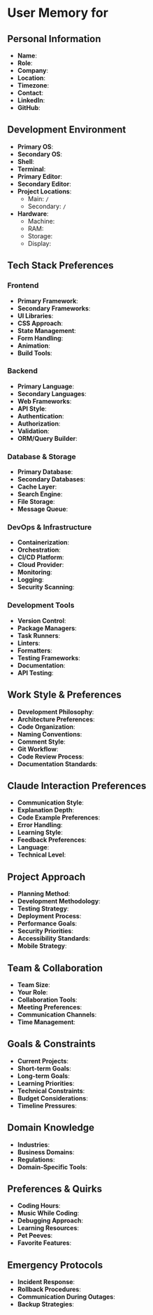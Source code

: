 # User Memory for 

## Personal Information
- **Name**: 
- **Role**: 
- **Company**: 
- **Location**: 
- **Timezone**: 
- **Contact**: 
- **LinkedIn**: 
- **GitHub**: 

## Development Environment
- **Primary OS**: 
- **Secondary OS**: 
- **Shell**: 
- **Terminal**: 
- **Primary Editor**: 
- **Secondary Editor**: 
- **Project Locations**: 
  - Main: `/`
  - Secondary: `/`
- **Hardware**:
  - Machine: 
  - RAM: 
  - Storage: 
  - Display: 

## Tech Stack Preferences
### Frontend
- **Primary Framework**: 
- **Secondary Frameworks**: 
- **UI Libraries**: 
- **CSS Approach**: 
- **State Management**: 
- **Form Handling**: 
- **Animation**: 
- **Build Tools**: 

### Backend
- **Primary Language**: 
- **Secondary Languages**: 
- **Web Frameworks**: 
- **API Style**: 
- **Authentication**: 
- **Authorization**: 
- **Validation**: 
- **ORM/Query Builder**: 

### Database & Storage
- **Primary Database**: 
- **Secondary Databases**: 
- **Cache Layer**: 
- **Search Engine**: 
- **File Storage**: 
- **Message Queue**: 

### DevOps & Infrastructure
- **Containerization**: 
- **Orchestration**: 
- **CI/CD Platform**: 
- **Cloud Provider**: 
- **Monitoring**: 
- **Logging**: 
- **Security Scanning**: 

### Development Tools
- **Version Control**: 
- **Package Managers**: 
- **Task Runners**: 
- **Linters**: 
- **Formatters**: 
- **Testing Frameworks**: 
- **Documentation**: 
- **API Testing**: 

## Work Style & Preferences
- **Development Philosophy**: 
- **Architecture Preferences**: 
- **Code Organization**: 
- **Naming Conventions**: 
- **Comment Style**: 
- **Git Workflow**: 
- **Code Review Process**: 
- **Documentation Standards**: 

## Claude Interaction Preferences
- **Communication Style**: 
- **Explanation Depth**: 
- **Code Example Preferences**: 
- **Error Handling**: 
- **Learning Style**: 
- **Feedback Preferences**: 
- **Language**: 
- **Technical Level**: 

## Project Approach
- **Planning Method**: 
- **Development Methodology**: 
- **Testing Strategy**: 
- **Deployment Process**: 
- **Performance Goals**: 
- **Security Priorities**: 
- **Accessibility Standards**: 
- **Mobile Strategy**: 

## Team & Collaboration
- **Team Size**: 
- **Your Role**: 
- **Collaboration Tools**: 
- **Meeting Preferences**: 
- **Communication Channels**: 
- **Time Management**: 

## Goals & Constraints
- **Current Projects**: 
- **Short-term Goals**: 
- **Long-term Goals**: 
- **Learning Priorities**: 
- **Technical Constraints**: 
- **Budget Considerations**: 
- **Timeline Pressures**: 

## Domain Knowledge
- **Industries**: 
- **Business Domains**: 
- **Regulations**: 
- **Domain-Specific Tools**: 

## Preferences & Quirks
- **Coding Hours**: 
- **Music While Coding**: 
- **Debugging Approach**: 
- **Learning Resources**: 
- **Pet Peeves**: 
- **Favorite Features**: 

## Emergency Protocols
- **Incident Response**: 
- **Rollback Procedures**: 
- **Communication During Outages**: 
- **Backup Strategies**: 
